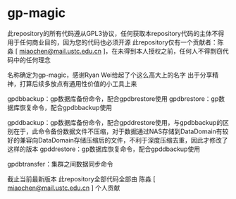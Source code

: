 # gp-magic
此repository的所有代码遵从GPL3协议，任何获取本repository代码的主体不得用于任何商业目的，因为您的代码也必须开源
此repository仅有一个贡献者：陈淼 [ miaochen@mail.ustc.edu.cn ]，在未得到本人授权之前，任何人不得剽窃代码中的任何理念

名称确定为gp-magic，感谢Ryan Wei给起了个这么高大上的名字
出于分享精神，打算后续多放点有通用性价值的小工具上来

gpdbbackup：gp数据库备份命令，配合gpdbrestore使用
gpdbrestore：gp数据库恢复命令，配合gpdbbackup使用

gpddbackup：gp数据库备份命令，配合gpddrestore使用，与gpdbbackup的区别在于，此命令备份数据文件不压缩，对于数据通过NAS存储到DataDomain有较好的兼容向DataDomain存储压缩后的文件，不利于深度压缩去重，因此才修改了这样的版本
gpddrestore：gp数据库恢复命令，配合gpddbackup使用

gpdbtransfer：集群之间数据同步命令

截止当前最新版本 此repository全部代码全部由 陈淼 [ miaochen@mail.ustc.edu.cn ] 个人贡献
